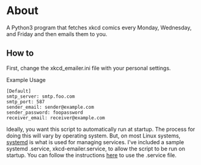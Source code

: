 # About

A Python3 program that fetches xkcd comics every Monday, Wednesday, and Friday and then emails them to you.

## How to

First, change the xkcd_emailer.ini file with your personal settings.

Example Usage

    [Default]
    smtp_server: smtp.foo.com
    smtp_port: 587
    sender_email: sender@example.com
    sender_password: foopassword
    receiver_email: receiver@example.com

Ideally, you want this script to automatically run at startup. The process for doing this will vary by operating system. But, on most Linux systems, [systemd](https://en.wikipedia.org/wiki/Systemd) is what is used for managing services. I've included a sample systemd .service, xkcd-emailer.service, to allow the script to be run on startup. You can follow the instructions [here](https://www.raspberrypi-spy.co.uk/2015/10/how-to-autorun-a-python-script-on-boot-using-systemd/) to use the .service file.
